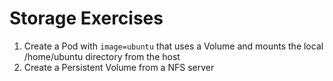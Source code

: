 # Storage Exercises

1. Create a Pod with ```image=ubuntu``` that uses a Volume and mounts the local /home/ubuntu directory from the host
2. Create a Persistent Volume from a NFS server
